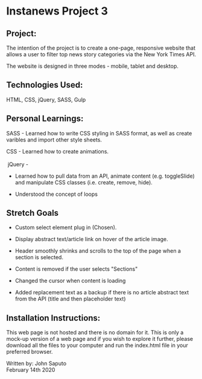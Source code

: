 # Instanews Project 3

## Project:

The intention of the project is to create a one-page, responsive website that allows a user to filter top news story categories via the New York Times API.

The website is designed in three modes - mobile, tablet and desktop.

## Technologies Used:

HTML, CSS, jQuery, SASS, Gulp

## Personal Learnings:

SASS - Learned how to write CSS styling in SASS format, as well as create varibles and import other style sheets.

CSS - Learned how to create animations. <br><br>
​
jQuery -

- Learned how to pull data from an API, animate content (e.g. toggleSlide) and manipulate CSS classes (i.e. create, remove, hide).

- Understood the concept of loops

## Stretch Goals

- Custom select element plug in (Chosen).

- Display abstract text/article link on hover of the article image.

- Header smoothly shrinks and scrolls to the top of the page when a section is selected.

- Content is removed if the user selects "Sections"

- Changed the cursor when content is loading

- Added replacement text as a backup if there is no article abstract text from the API (title and then placeholder text)

## Installation Instructions:

This web page is not hosted and there is no domain for it. This is only a mock-up version of a web page and if you wish to explore it further, please download all the files to your computer and run the index.html file in your preferred browser.

Written by: John Saputo <br>
February 14th 2020
